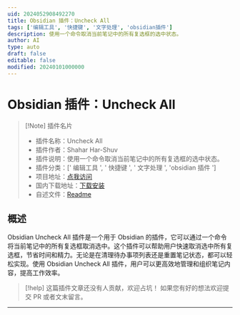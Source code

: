 ```yaml
---
uid: 2024052908492270
title: Obsidian 插件：Uncheck All
tags: ['编辑工具', '快捷键', '文字处理', 'obsidian插件']
description: 使用一个命令取消当前笔记中的所有复选框的选中状态。
author: AI
type: auto
draft: false
editable: false
modified: 20240101000000
---
```


# Obsidian 插件：Uncheck All

> [!Note] 插件名片
> - 插件名称：Uncheck All
> - 插件作者：Shahar Har-Shuv
> - 插件说明：使用一个命令取消当前笔记中的所有复选框的选中状态。
> - 插件分类：[' 编辑工具 ', ' 快捷键 ', ' 文字处理 ', 'obsidian 插件 ']
> - 项目地址：[点我访问](https://github.com/ShacharHarshuv/obsidian-uncheck-all)
> - 国内下载地址：[下载安装](https://pkmer.cn/products/plugin/pluginMarket/?uncheck-all)
> - 自述文件：[Readme](https://ghproxy.net/https://raw.githubusercontent.com/ShacharHarshuv/obsidian-uncheck-all/master/README.md)

## 概述

Obsidian Uncheck All 插件是一个用于 Obsidian 的插件，它可以通过一个命令将当前笔记中的所有复选框取消选中。这个插件可以帮助用户快速取消选中所有复选框，节省时间和精力。无论是在清理待办事项列表还是重置笔记状态，都可以轻松实现。使用 Obsidian Uncheck All 插件，用户可以更高效地管理和组织笔记内容，提高工作效率。

> [!help]
> 这篇插件文章还没有人贡献，欢迎占坑！
> 如果您有好的想法欢迎提交 PR 或者文末留言。

---



